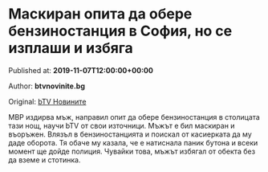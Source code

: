 
# Маскиран опита да обере бензиностанция в София, но се изплаши и избяга

Published at: **2019-11-07T12:00:00+00:00**

Author: **btvnovinite.bg**

Original: [bTV Новините](https://btvnovinite.bg/bulgaria/maskiran-opita-da-obere-benzinostancija-v-sofija-no-se-izplashi-i-izbjaga.html)

МВР издирва мъж, направил опит да обере бензиностанция в столицата тази нощ, научи bTV от свои източници.
Мъжът е бил маскиран и въоръжен. Влязъл в бензиностанцията и поискал от касиерката да му даде оборота.
Тя обаче му казала, че е натиснала паник бутона и всеки момент ще дойде полиция.
Чувайки това, мъжът избягал от обекта без да вземе и стотинка.
